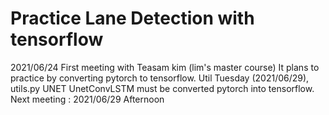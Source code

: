 # Practice Lane Detection with tensorflow

2021/06/24 First meeting with Teasam kim (lim's master course)
  It plans to practice by converting pytorch to tensorflow.
  Util Tuesday (2021/06/29), utils.py UNET UnetConvLSTM must be converted pytorch into tensorflow.
  Next meeting : 2021/06/29 Afternoon
  
